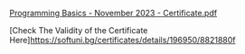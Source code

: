  [Programming Basics - November 2023 - Certificate.pdf](https://github.com/Sensabg/Softuni.java/files/14016594/Programming.Basics.-.November.2023.-.Certificate.pdf)




 [Check The Validity of the Certificate Here]https://softuni.bg/certificates/details/196950/8821880f
